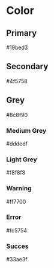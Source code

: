 <div id="Colors">
	<h1 class="wt-h1 large_heding">Color</h1>
	<div class="wt-row">
		<div class="wt-col-xs-3">
			<div class="color_contain">
				<div class="wt-color wt-color--blue"></div>
				<h2 class="wt-h2">Primary</h2>
				<p class="wt-text wt-text--regular">#19bed3</p>
			</div> 
		</div>
		<div class="wt-col-xs-3">
			<div class="color_contain">
				<div class="wt-color wt-color--grey"></div>
				<h2 class="wt-h2">Secondary</h2>
				<p class="wt-text wt-text--regular">#4f5758</p>
			</div> 
		</div>
		<div class="wt-col-xs-3">
			<div class="color_contain">
				<div class="wt-color wt-color--grey2"></div>
				<h2 class="wt-h2">Grey</h2>
				<p class="wt-text wt-text--regular">#8c8f90</p>
			</div> 
		</div> 
		<div class="wt-col-xs-3">
			<div class="color_contain_small">
				<div class="wt-row">
					<div class="wt-col-xs-3">
						<div class="background_color wt-color--grey3"> </div>
					</div>
					<div class="wt-col-xs-9">
							<h3 class="wt-h3">Medium Grey</h3>
							<p class="wt-text wt-text--regular">#dddedf</p>
					</div>
				</div>
			</div> 
			<div class="color_contain_small">
				<div class="wt-row">
					<div class="wt-col-xs-3">
						<div class="background_color wt-color--grey4"> </div>
					</div>
					<div class="wt-col-xs-9">
							<h3 class="wt-h3">Light Grey</h3>
							<p class="wt-text wt-text--regular">#f8f8f8</p>
					</div>
				</div>
			</div> 
			<div class="color_contain_small">
				<div class="wt-row">
					<div class="wt-col-xs-3">
						<div class="background_color wt-color--orange"> </div>
					</div>
					<div class="wt-col-xs-9">
							<h3 class="wt-h3">Warning</h3>
							<p class="wt-text wt-text--regular">#ff7700</p>
					</div>
				</div>
			</div> 
			<div class="color_contain_small">
				<div class="wt-row">
					<div class="wt-col-xs-3">
						<div class="background_color wt-color--red"> </div>
					</div>
					<div class="wt-col-xs-9">
							<h3 class="wt-h3">Error</h3>
							<p class="wt-text wt-text--regular">#fc5754</p>
					</div>
				</div>
			</div> 
			<div class="color_contain_small">
				<div class="wt-row">
					<div class="wt-col-xs-3">
						<div class="background_color wt-color--green"> </div>
					</div>
					<div class="wt-col-xs-9">
							<h3 class="wt-h3">Succes</h3>
							<p class="wt-text wt-text--regular">#33ae3f</p>
					</div>
				</div>
			</div> 
		</div> 
	</div> 
	<i class="wt-icon wt-icon-wetravel-circle-logo component_bottom_logo"></i>
</div>
